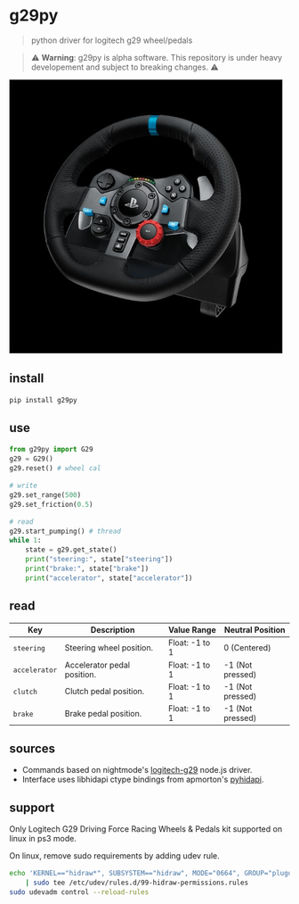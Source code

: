 # g29py
> python driver for logitech g29 wheel/pedals

> :warning: **Warning**: g29py is alpha software. This repository is under heavy developement and subject to breaking changes. :warning:

![](etc/g29py.jpg)

## install
```bash
pip install g29py
```

## use

```python
from g29py import G29
g29 = G29()
g29.reset() # wheel cal
```

```python
# write 
g29.set_range(500)
g29.set_friction(0.5)
```

```python
# read
g29.start_pumping() # thread
while 1:
    state = g29.get_state()
    print("steering:", state["steering"])
    print("brake:", state["brake"])
    print("accelerator", state["accelerator"])
```

## read

| Key           | Description                         | Value Range      | Neutral Position |
|---------------|-------------------------------------|------------------|------------------|
| `steering`    | Steering wheel position.            | Float: -1 to 1   | 0 (Centered)     |
| `accelerator` | Accelerator pedal position.         | Float: -1 to 1   | -1 (Not pressed) |
| `clutch`      | Clutch pedal position.              | Float: -1 to 1   | -1 (Not pressed) |
| `brake`       | Brake pedal position.               | Float: -1 to 1   | -1 (Not pressed) |

## sources

- Commands based on nightmode's [logitech-g29](https://github.com/nightmode/logitech-g29) node.js driver.
- Interface uses libhidapi ctype bindings from apmorton's [pyhidapi](https://github.com/apmorton/pyhidapi).


## support

Only Logitech G29 Driving Force Racing Wheels & Pedals kit supported on linux in ps3 mode.

On linux, remove sudo requirements by adding udev rule.

```bash
echo 'KERNEL=="hidraw*", SUBSYSTEM=="hidraw", MODE="0664", GROUP="plugdev"' \
    | sudo tee /etc/udev/rules.d/99-hidraw-permissions.rules
sudo udevadm control --reload-rules
```
